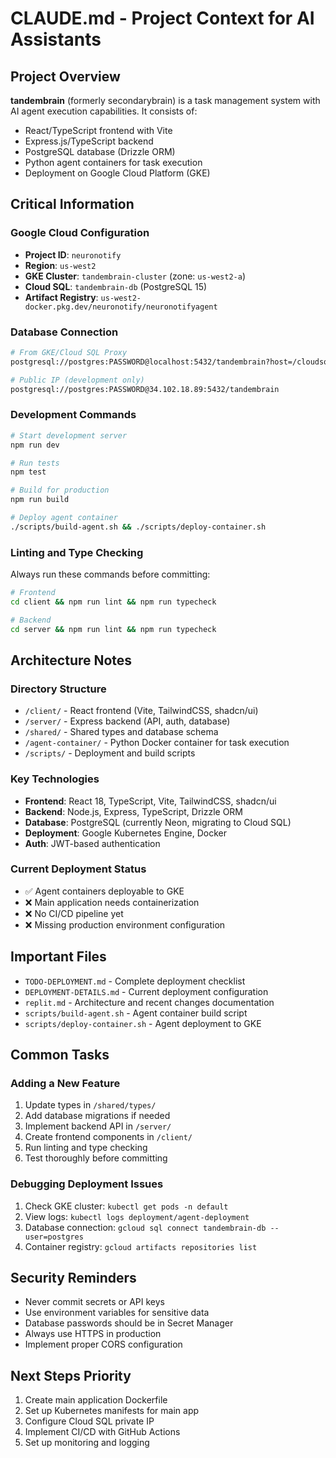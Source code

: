 # CLAUDE.md - Project Context for AI Assistants

## Project Overview
**tandembrain** (formerly secondarybrain) is a task management system with AI agent execution capabilities. It consists of:
- React/TypeScript frontend with Vite
- Express.js/TypeScript backend
- PostgreSQL database (Drizzle ORM)
- Python agent containers for task execution
- Deployment on Google Cloud Platform (GKE)

## Critical Information

### Google Cloud Configuration
- **Project ID**: `neuronotify`
- **Region**: `us-west2`
- **GKE Cluster**: `tandembrain-cluster` (zone: `us-west2-a`)
- **Cloud SQL**: `tandembrain-db` (PostgreSQL 15)
- **Artifact Registry**: `us-west2-docker.pkg.dev/neuronotify/neuronotifyagent`

### Database Connection
```bash
# From GKE/Cloud SQL Proxy
postgresql://postgres:PASSWORD@localhost:5432/tandembrain?host=/cloudsql/neuronotify:us-west2:tandembrain-db

# Public IP (development only)
postgresql://postgres:PASSWORD@34.102.18.89:5432/tandembrain
```

### Development Commands
```bash
# Start development server
npm run dev

# Run tests
npm test

# Build for production
npm run build

# Deploy agent container
./scripts/build-agent.sh && ./scripts/deploy-container.sh
```

### Linting and Type Checking
Always run these commands before committing:
```bash
# Frontend
cd client && npm run lint && npm run typecheck

# Backend
cd server && npm run lint && npm run typecheck
```

## Architecture Notes

### Directory Structure
- `/client/` - React frontend (Vite, TailwindCSS, shadcn/ui)
- `/server/` - Express backend (API, auth, database)
- `/shared/` - Shared types and database schema
- `/agent-container/` - Python Docker container for task execution
- `/scripts/` - Deployment and build scripts

### Key Technologies
- **Frontend**: React 18, TypeScript, Vite, TailwindCSS, shadcn/ui
- **Backend**: Node.js, Express, TypeScript, Drizzle ORM
- **Database**: PostgreSQL (currently Neon, migrating to Cloud SQL)
- **Deployment**: Google Kubernetes Engine, Docker
- **Auth**: JWT-based authentication

### Current Deployment Status
- ✅ Agent containers deployable to GKE
- ❌ Main application needs containerization
- ❌ No CI/CD pipeline yet
- ❌ Missing production environment configuration

## Important Files
- `TODO-DEPLOYMENT.md` - Complete deployment checklist
- `DEPLOYMENT-DETAILS.md` - Current deployment configuration
- `replit.md` - Architecture and recent changes documentation
- `scripts/build-agent.sh` - Agent container build script
- `scripts/deploy-container.sh` - Agent deployment to GKE

## Common Tasks

### Adding a New Feature
1. Update types in `/shared/types/`
2. Add database migrations if needed
3. Implement backend API in `/server/`
4. Create frontend components in `/client/`
5. Run linting and type checking
6. Test thoroughly before committing

### Debugging Deployment Issues
1. Check GKE cluster: `kubectl get pods -n default`
2. View logs: `kubectl logs deployment/agent-deployment`
3. Database connection: `gcloud sql connect tandembrain-db --user=postgres`
4. Container registry: `gcloud artifacts repositories list`

## Security Reminders
- Never commit secrets or API keys
- Use environment variables for sensitive data
- Database passwords should be in Secret Manager
- Always use HTTPS in production
- Implement proper CORS configuration

## Next Steps Priority
1. Create main application Dockerfile
2. Set up Kubernetes manifests for main app
3. Configure Cloud SQL private IP
4. Implement CI/CD with GitHub Actions
5. Set up monitoring and logging